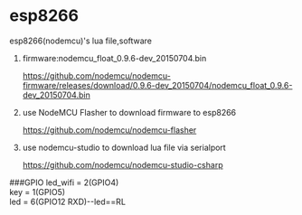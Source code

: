 # esp8266<br />
esp8266(nodemcu)'s lua file,software<br />

1. firmware:nodemcu_float_0.9.6-dev_20150704.bin<br />

   https://github.com/nodemcu/nodemcu-firmware/releases/download/0.9.6-dev_20150704/nodemcu_float_0.9.6-dev_20150704.bin<br />

2. use NodeMCU Flasher to download firmware to esp8266<br />

   https://github.com/nodemcu/nodemcu-flasher<br />

3. use nodemcu-studio to download lua file via serialport<br />

   https://github.com/nodemcu/nodemcu-studio-csharp<br />

###GPIO
led_wifi      = 2(GPIO4)<br />
key           = 1(GPIO5)<br />
led           = 6(GPIO12 RXD)--led==RL<br />

